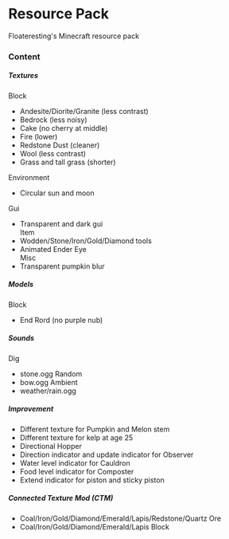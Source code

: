 # Resource Pack
Floateresting's Minecraft resource pack
### Content
##### Textures
Block </br>
 - Andesite/Diorite/Granite (less contrast) </br>
 - Bedrock (less noisy) </br>
 - Cake (no cherry at middle) </br>
 - Fire (lower) </br>
 - Redstone Dust (cleaner) </br>
 - Wool (less contrast)</br>
 - Grass and tall grass (shorter) </br>

Environment </br>
 - Circular sun and moon </br>

Gui </br>
 - Transparent and dark gui </br>
Item </br>
 - Wodden/Stone/Iron/Gold/Diamond tools </br>
 - Animated Ender Eye </br>
Misc </br>
 - Transparent pumpkin blur </br>
##### Models
Block </br>
 - End Rord (no purple nub)</br>

##### Sounds
Dig </br>
 - stone.ogg
Random  </br>
 - bow.ogg
Ambient </br>
 - weather/rain.ogg </br>

##### Improvement
 - Different texture for Pumpkin and Melon stem </br>
 - Different texture for kelp at age 25
 - Directional Hopper </br>
 - Direction indicator and update indicator for Observer </br>
 - Water level indicator for Cauldron </br>
 - Food level indicator for Composter </br>
 - Extend indicator for piston and sticky piston

##### Connected Texture Mod (CTM)
 - Coal/Iron/Gold/Diamond/Emerald/Lapis/Redstone/Quartz Ore </br>
 - Coal/Iron/Gold/Diamond/Emerald/Lapis Block </br>
